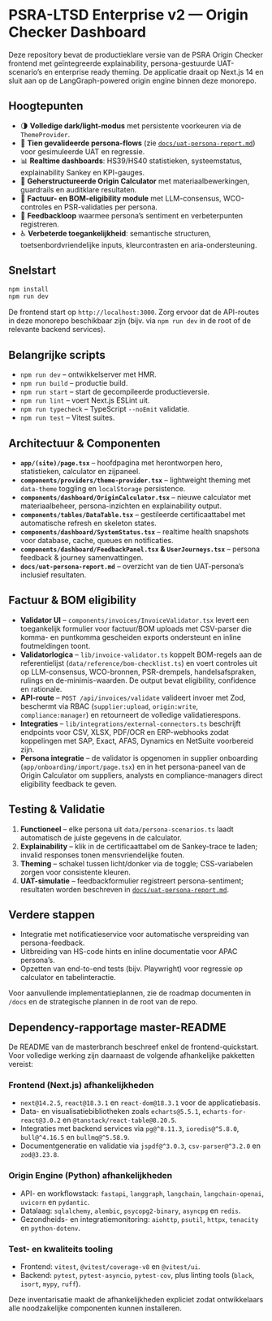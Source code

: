 # PSRA-LTSD Enterprise v2 — Origin Checker Dashboard

Deze repository bevat de productieklare versie van de PSRA Origin Checker frontend met geïntegreerde explainability, persona-gestuurde UAT-scenario’s en enterprise ready theming. De applicatie draait op Next.js 14 en sluit aan op de LangGraph-powered origin engine binnen deze monorepo.

## Hoogtepunten

- 🌗 **Volledige dark/light-modus** met persistente voorkeuren via de `ThemeProvider`.
- 👥 **Tien gevalideerde persona-flows** (zie [`docs/uat-persona-report.md`](docs/uat-persona-report.md)) voor gesimuleerde UAT en regressie.
- 📊 **Realtime dashboards**: HS39/HS40 statistieken, systeemstatus, explainability Sankey en KPI-gauges.
- 🧮 **Geherstructureerde Origin Calculator** met materiaalbewerkingen, guardrails en auditklare resultaten.
- 📑 **Factuur- en BOM-eligibility module** met LLM-consensus, WCO-controles en PSR-validaties per persona.
- 💬 **Feedbackloop** waarmee persona’s sentiment en verbeterpunten registreren.
- ♿ **Verbeterde toegankelijkheid**: semantische structuren, toetsenbordvriendelijke inputs, kleurcontrasten en aria-ondersteuning.

## Snelstart

```bash
npm install
npm run dev
```

De frontend start op `http://localhost:3000`. Zorg ervoor dat de API-routes in deze monorepo beschikbaar zijn (bijv. via `npm run dev` in de root of de relevante backend services).

## Belangrijke scripts

- `npm run dev` – ontwikkelserver met HMR.
- `npm run build` – productie build.
- `npm run start` – start de gecompileerde productieversie.
- `npm run lint` – voert Next.js ESLint uit.
- `npm run typecheck` – TypeScript `--noEmit` validatie.
- `npm run test` – Vitest suites.

## Architectuur & Componenten

- **`app/(site)/page.tsx`** – hoofdpagina met herontworpen hero, statistieken, calculator en zijpaneel.
- **`components/providers/theme-provider.tsx`** – lightweight theming met `data-theme` toggling en `localStorage` persistence.
- **`components/dashboard/OriginCalculator.tsx`** – nieuwe calculator met materiaalbeheer, persona-inzichten en explainability output.
- **`components/tables/DataTable.tsx`** – gestileerde certificaattabel met automatische refresh en skeleton states.
- **`components/dashboard/SystemStatus.tsx`** – realtime health snapshots voor database, cache, queues en notificaties.
- **`components/dashboard/FeedbackPanel.tsx` & `UserJourneys.tsx`** – persona feedback & journey samenvattingen.
- **`docs/uat-persona-report.md`** – overzicht van de tien UAT-persona’s inclusief resultaten.

## Factuur & BOM eligibility

- **Validator UI** – `components/invoices/InvoiceValidator.tsx` levert een toegankelijk formulier voor factuur/BOM uploads met CSV-parser die komma- en puntkomma gescheiden exports ondersteunt en inline foutmeldingen toont.
- **Validatorlogica** – `lib/invoice-validator.ts` koppelt BOM-regels aan de referentielijst (`data/reference/bom-checklist.ts`) en voert controles uit op LLM-consensus, WCO-bronnen, PSR-drempels, handelsafspraken, rulings en de-minimis-waarden. De output bevat eligibility, confidence en rationale.
- **API-route** – `POST /api/invoices/validate` valideert invoer met Zod, beschermt via RBAC (`supplier:upload`, `origin:write`, `compliance:manager`) en retourneert de volledige validatierespons.
- **Integraties** – `lib/integrations/external-connectors.ts` beschrijft endpoints voor CSV, XLSX, PDF/OCR en ERP-webhooks zodat koppelingen met SAP, Exact, AFAS, Dynamics en NetSuite voorbereid zijn.
- **Persona integratie** – de validator is opgenomen in supplier onboarding (`app/onboarding/import/page.tsx`) en in het persona-paneel van de Origin Calculator om suppliers, analysts en compliance-managers direct eligibility feedback te geven.

## Testing & Validatie

1. **Functioneel** – elke persona uit `data/persona-scenarios.ts` laadt automatisch de juiste gegevens in de calculator.
2. **Explainability** – klik in de certificaattabel om de Sankey-trace te laden; invalid responses tonen mensvriendelijke fouten.
3. **Theming** – schakel tussen licht/donker via de toggle; CSS-variabelen zorgen voor consistente kleuren.
4. **UAT-simulatie** – feedbackformulier registreert persona-sentiment; resultaten worden beschreven in [`docs/uat-persona-report.md`](docs/uat-persona-report.md).

## Verdere stappen

- Integratie met notificatieservice voor automatische verspreiding van persona-feedback.
- Uitbreiding van HS-code hints en inline documentatie voor APAC persona’s.
- Opzetten van end-to-end tests (bijv. Playwright) voor regressie op calculator en tabelinteractie.

Voor aanvullende implementatieplannen, zie de roadmap documenten in `/docs` en de strategische plannen in de root van de repo.

## Dependency-rapportage master-README

De README van de masterbranch beschreef enkel de frontend-quickstart. Voor volledige werking zijn daarnaast de volgende afhankelijke pakketten vereist:

### Frontend (Next.js) afhankelijkheden

- `next@14.2.5`, `react@18.3.1` en `react-dom@18.3.1` voor de applicatiebasis.
- Data- en visualisatiebibliotheken zoals `echarts@5.5.1`, `echarts-for-react@3.0.2` en `@tanstack/react-table@8.20.5`.
- Integraties met backend services via `pg@^8.11.3`, `ioredis@^5.8.0`, `bull@^4.16.5` en `bullmq@^5.58.9`.
- Documentgeneratie en validatie via `jspdf@^3.0.3`, `csv-parser@^3.2.0` en `zod@3.23.8`.

### Origin Engine (Python) afhankelijkheden

- API- en workflowstack: `fastapi`, `langgraph`, `langchain`, `langchain-openai`, `uvicorn` en `pydantic`.
- Datalaag: `sqlalchemy`, `alembic`, `psycopg2-binary`, `asyncpg` en `redis`.
- Gezondheids- en integratiemonitoring: `aiohttp`, `psutil`, `httpx`, `tenacity` en `python-dotenv`.

### Test- en kwaliteits tooling

- Frontend: `vitest`, `@vitest/coverage-v8` en `@vitest/ui`.
- Backend: `pytest`, `pytest-asyncio`, `pytest-cov`, plus linting tools (`black`, `isort`, `mypy`, `ruff`).

Deze inventarisatie maakt de afhankelijkheden expliciet zodat ontwikkelaars alle noodzakelijke componenten kunnen installeren.

